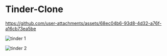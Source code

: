 # Tinder-Clone

https://github.com/user-attachments/assets/68ec04b6-93d8-4d32-a76f-a16cb73ea5be

![tinder 1](https://github.com/user-attachments/assets/70457dce-f7ad-4b45-b6d1-edc496877f91)

![tinder 2](https://github.com/user-attachments/assets/9d72c300-26a3-4a1b-ab50-1bb8b4d2d2bf)
